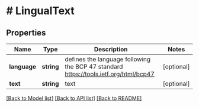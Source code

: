 # # LingualText

## Properties

Name | Type | Description | Notes
------------ | ------------- | ------------- | -------------
**language** | **string** | defines the language following the BCP 47 standard https://tools.ietf.org/html/bcp47 | [optional]
**text** | **string** | text | [optional]

[[Back to Model list]](../../README.md#models) [[Back to API list]](../../README.md#endpoints) [[Back to README]](../../README.md)
